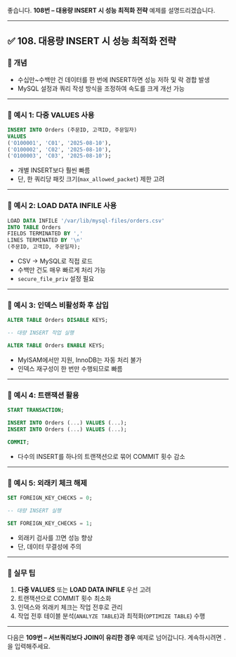 좋습니다.
**108번 – 대용량 INSERT 시 성능 최적화 전략** 예제를 설명드리겠습니다.

---

## ✅ 108. 대용량 INSERT 시 성능 최적화 전략

### 📌 개념

* 수십만\~수백만 건 데이터를 한 번에 INSERT하면 성능 저하 및 락 경합 발생
* MySQL 설정과 쿼리 작성 방식을 조정하여 속도를 크게 개선 가능

---

### 📄 예시 1: 다중 VALUES 사용

```sql
INSERT INTO Orders (주문ID, 고객ID, 주문일자)
VALUES 
('O100001', 'C01', '2025-08-10'),
('O100002', 'C02', '2025-08-10'),
('O100003', 'C03', '2025-08-10');
```

* 개별 INSERT보다 훨씬 빠름
* 단, 한 쿼리당 패킷 크기(`max_allowed_packet`) 제한 고려

---

### 📄 예시 2: LOAD DATA INFILE 사용

```sql
LOAD DATA INFILE '/var/lib/mysql-files/orders.csv'
INTO TABLE Orders
FIELDS TERMINATED BY ','
LINES TERMINATED BY '\n'
(주문ID, 고객ID, 주문일자);
```

* CSV → MySQL로 직접 로드
* 수백만 건도 매우 빠르게 처리 가능
* `secure_file_priv` 설정 필요

---

### 📄 예시 3: 인덱스 비활성화 후 삽입

```sql
ALTER TABLE Orders DISABLE KEYS;

-- 대량 INSERT 작업 실행

ALTER TABLE Orders ENABLE KEYS;
```

* MyISAM에서만 지원, InnoDB는 자동 처리 불가
* 인덱스 재구성이 한 번만 수행되므로 빠름

---

### 📄 예시 4: 트랜잭션 활용

```sql
START TRANSACTION;

INSERT INTO Orders (...) VALUES (...);
INSERT INTO Orders (...) VALUES (...);

COMMIT;
```

* 다수의 INSERT를 하나의 트랜잭션으로 묶어 COMMIT 횟수 감소

---

### 📄 예시 5: 외래키 체크 해제

```sql
SET FOREIGN_KEY_CHECKS = 0;

-- 대량 INSERT 실행

SET FOREIGN_KEY_CHECKS = 1;
```

* 외래키 검사를 끄면 성능 향상
* 단, 데이터 무결성에 주의

---

### 🧠 실무 팁

1. **다중 VALUES** 또는 **LOAD DATA INFILE** 우선 고려
2. 트랜잭션으로 COMMIT 횟수 최소화
3. 인덱스와 외래키 체크는 작업 전후로 관리
4. 작업 전후 테이블 분석(`ANALYZE TABLE`)과 최적화(`OPTIMIZE TABLE`) 수행

---

다음은 **109번 – 서브쿼리보다 JOIN이 유리한 경우** 예제로 넘어갑니다.
계속하시려면 `.` 을 입력해주세요.
